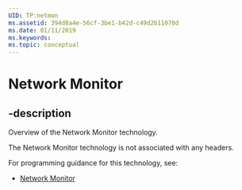 ```yaml
---
UID: TP:netmon
ms.assetid: 394d8a4e-56cf-3be1-b42d-c49d2b11070d
ms.date: 01/11/2019
ms.keywords: 
ms.topic: conceptual
---
```


# Network Monitor

## -description

Overview of the Network Monitor technology.

The Network Monitor technology is not associated with any headers.

For programming guidance for this technology, see:
* [Network Monitor](/windows/desktop/netmon2)

